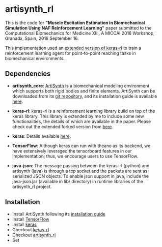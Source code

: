 # artisynth_rl
This is the code for **"Muscle Excitation Estimation in Biomechanical Simulation 
Using NAF Reinforcement Learning"** paper submitted to the Computational 
Biomechanics for Medicine XIII, A MICCAI 2018 Workshop, Granada, Spain, 
2018 September 16.

This implementation used an 
[extended version of keras-rl](https://github.com/amir-abdi/keras-rl) to train 
a reinforcement learning agent for point-to-point reaching tasks in 
biomechanical environments.  


## Dependencies

- **artisynth_core**: [ArtiSynth](https://www.artisynth.org/Main/HomePage) is a 
biomechanical modeling environment which supports both rigid bodies and finite 
elements. ArtiSynth can be downloaded from its 
[git repository](https://github.com/artisynth/artisynth_core),
and its installation guide is available 
[here](https://www.artisynth.org/Documentation/InstallGuide). 

- **keras-rl**: keras-rl is a reinforcement learning library build on top of 
the keras library. This library is extended by me to include some new 
functionalities, the details of which are available in the paper. 
Please check out the extended forked version from 
[here](https://github.com/amir-abdi/keras-rl).

- **keras**: Details available [here](https://keras.io).

- **TensorFlow**: Although keras can run with theano as its backend, we have
extensively leveraged the tensorboard features in our implementation; thus, 
we encourage users to use TensorFlow. 

- **java-json**: The message passing between the keras-rl (python) and 
artisynth (java) is through a tcp socket and the packets are sent as serialized
JSON objects. To enable json support in java, include the java-json.jar
(available in lib/ directory) in runtime libraries of the artisynth_rl project.

## Installation

- Install ArtiSynth following its 
[installation guide](https://www.artisynth.org/Documentation/InstallGuide)
- Install [TensorFlow](https://www.tensorflow.org/install/)
- Install [keras](https://keras.io/#installation)
- Checkout [keras-rl](https://github.com/amir-abdi/keras-rl)
- Checkout [artisynth_rl](https://github.com/amir-abdi/artisynth_rl)
- Set 